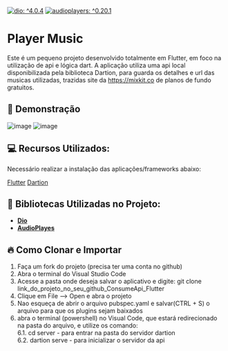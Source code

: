 [![dio: ^4.0.4](https://img.shields.io/badge/dio%3A-%20^4.0.4-blue.svg?style=flat)](https://pub.dev/packages/dio)
[![audioplayers: ^0.20.1](https://img.shields.io/badge/audioplayers%3A-%20^0.20.1-blue.svg?style=flat)](https://pub.dev/packages/audioplayers)


# Player Music

Este é um pequeno projeto desenvolvido totalmente em Flutter, em foco na utilização de api e lógica dart. A aplicação utiliza uma api local disponibilizada pela biblioteca Dartion, para guarda os detalhes e url das musicas utilizadas, trazidas site da https://mixkit.co de planos de fundo gratuitos.

## 📸 Demonstração

![image](https://user-images.githubusercontent.com/66914500/154068155-346c47cc-a4d7-4531-a957-0cea49bcaafe.png)
![image](https://user-images.githubusercontent.com/66914500/154068182-f1fe5149-ce1b-43e4-a276-0949357b5935.png)

## :computer: Recursos Utilizados: 

Necessário realizar a instalação das aplicações/frameworks abaixo:

[Flutter](https://docs.flutter.dev/get-started/install*)
[Dartion](https://pub.dev/packages/dartion/install*)


## 🚩 Bibliotecas Utilizadas no Projeto: 

- **[Dio](https://pub.dev/packages/dio)**
- **[AudioPlayes](https://pub.dev/packages/audioplayers)**

## :fire: Como Clonar e Importar

1) Faça um fork do projeto (precisa ter uma conta no github)
2) Abra o terminal do Visual Studio Code
3) Acesse a pasta onde deseja salvar o aplicativo e digite: git clone link_do_projeto_no_seu_github_ConsumeApi_Flutter
4) Clique em File --> Open e abra o projeto
5) Nao esqueça de abrir o arquivo pubspec.yaml e salvar(CTRL + S) o arquivo para que os plugins sejam baixados
6) abra o terminal (powershell) no Visual Code, que estará redirecionado na pasta do arquivo, e utilize os comando: <br>
6.1.  cd server - para entrar na pasta do servidor dartion <br>
6.2. dartion serve - para inicializar o servidor da api
